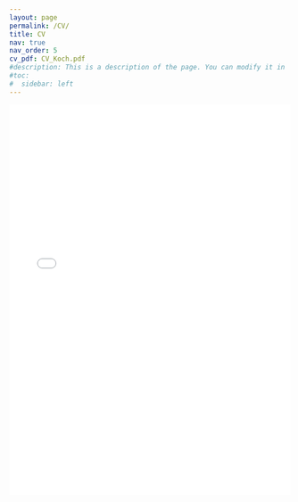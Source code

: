 ```yaml
---
layout: page
permalink: /CV/
title: CV
nav: true
nav_order: 5
cv_pdf: CV_Koch.pdf
#description: This is a description of the page. You can modify it in '_pages/cv.md'. You can also change or remove the top pdf download button.
#toc:
#  sidebar: left
---
```

<iframe src="/assets/pdf/CV_Koch.pdf" width="100%" height="700" frameborder="no" border="0" marginwidth="0" marginheight="0"></iframe>